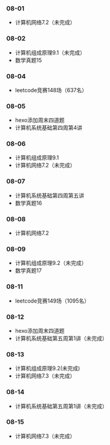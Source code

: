### 08-01
* 计算机网络7.2（未完成）
### 08-02
* 计算机组成原理9.1（未完成）
* 数学真题15
### 08-04
* leetcode竞赛148场（637名）
### 08-05
* hexo添加周末四道题
* 计算机系统基础第四周第4讲
### 08-06
* 计算机组成原理9.1
* 计算机网络7.2（未完成）
### 08-07
* 计算机系统基础第四周第五讲
* 数学真题16
### 08-08
* 计算机网络7.2
### 08-09
* 计算机组成原理9.2（未完成）
* 数学真题17
### 08-11
* leetcode竞赛149场（1095名）
### 08-12
* hexo添加周末四道题
* 计算机系统基础第五周第1讲（未完成）
### 08-13
* 计算机组成原理9.2(未完成)
* 计算机网络7.3（未完成）
### 08-14
* 计算机系统基础第五周第1讲（未完成）
### 08-15
* 计算机网络7.3（未完成）